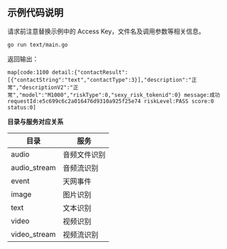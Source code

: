 ## 示例代码说明

请求前注意替换示例中的 Access Key，文件名及调用参数等相关信息。

```shell script
go run text/main.go
```

返回输出：
```text
map[code:1100 detail:{"contactResult":[{"contactString":"text","contactType":3}],"description":"正常","descriptionV2":"正常","model":"M1000","riskType":0,"sexy_risk_tokenid":0} message:成功 requestId:e5c699c6c2a016476d9310a925f25e74 riskLevel:PASS score:0 status:0]
```

**目录与服务对应关系**

| 目录 | 服务 |
| --- | --- |
| audio | 音频文件识别 |
| audio_stream | 音频流识别 |
| event | 天网事件 |
| image | 图片识别 |
| text | 文本识别 |
| video | 视频识别 |
| video_stream| 视频流识别 |

